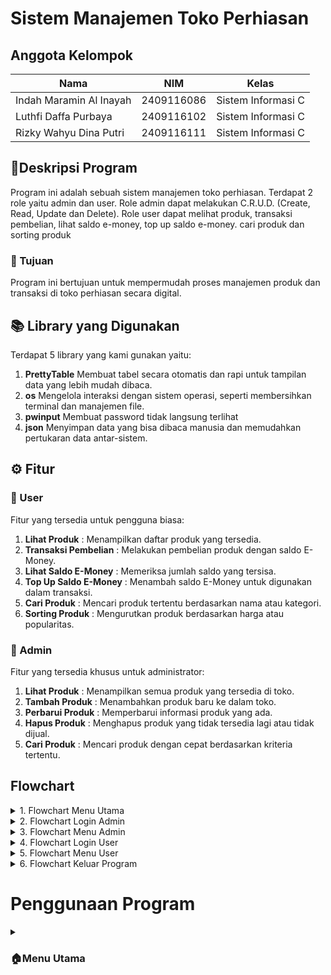 # Sistem Manajemen Toko Perhiasan

## Anggota Kelompok

| Nama                      | NIM           | Kelas             |
|---------------------------|---------------|-------------------|
| Indah Maramin Al Inayah   | 2409116086    | Sistem Informasi C |
| Luthfi Daffa Purbaya      | 2409116102    | Sistem Informasi C |
| Rizky Wahyu Dina Putri    | 2409116111    | Sistem Informasi C |

## 📄Deskripsi Program
Program ini adalah sebuah sistem manajemen toko perhiasan. Terdapat 2 role yaitu admin dan user. Role admin dapat melakukan C.R.U.D. (Create, Read, Update dan Delete). Role user dapat melihat produk, transaksi pembelian, lihat saldo e-money, top up saldo e-money. cari produk dan sorting produk

### 🎯 Tujuan
Program ini bertujuan untuk mempermudah proses manajemen produk dan transaksi di toko perhiasan secara digital.

## 📚 Library yang Digunakan
Terdapat 5 library yang kami gunakan yaitu:
1. **PrettyTable**
   Membuat tabel secara otomatis dan rapi untuk tampilan data yang lebih mudah dibaca.
2. **os**
   Mengelola interaksi dengan sistem operasi, seperti membersihkan terminal dan manajemen file.
3. **pwinput** 
   Membuat password tidak langsung terlihat
4. **json**
   Menyimpan data yang bisa dibaca manusia dan memudahkan pertukaran data antar-sistem.

## ⚙️ Fitur

### 👤 User
Fitur yang tersedia untuk pengguna biasa:

1. **Lihat Produk** : Menampilkan daftar produk yang tersedia.
2. **Transaksi Pembelian** : Melakukan pembelian produk dengan saldo E-Money.
3. **Lihat Saldo E-Money** : Memeriksa jumlah saldo yang tersisa.
4. **Top Up Saldo E-Money** : Menambah saldo E-Money untuk digunakan dalam transaksi.
5. **Cari Produk** : Mencari produk tertentu berdasarkan nama atau kategori.
6. **Sorting Produk** : Mengurutkan produk berdasarkan harga atau popularitas.

### 🔧 Admin
Fitur yang tersedia khusus untuk administrator:

1. **Lihat Produk** : Menampilkan semua produk yang tersedia di toko.
2. **Tambah Produk** : Menambahkan produk baru ke dalam toko.
3. **Perbarui Produk** : Memperbarui informasi produk yang ada.
4. **Hapus Produk** : Menghapus produk yang tidak tersedia lagi atau tidak dijual.
5. **Cari Produk** : Mencari produk dengan cepat berdasarkan kriteria tertentu.

## Flowchart

<details>
  <summary>1. Flowchart Menu Utama</summary>
  <img src="https://github.com/user-attachments/assets/f935e536-ad8d-4683-aeea-c668910f517b" alt="">
</details>

<details>
  <summary>2. Flowchart Login Admin</summary>
  <img src="https://github.com/user-attachments/assets/7f368320-8b2c-444b-8356-e817fbdc1acd" alt="">
</details>

<details>
  <summary>3. Flowchart Menu Admin</summary>
  <img src="https://github.com/user-attachments/assets/b4ff04bb-04aa-48e7-b649-2560a7dc4669" alt="">
</details>

<details>
  <summary>4. Flowchart Login User</summary>
  <img src="https://github.com/user-attachments/assets/3923fd84-c5c8-44de-990a-e09b6cedf0f6" alt="">
</details>

<details>
  <summary>5. Flowchart Menu User</summary>
  <img src="https://github.com/user-attachments/assets/99315b84-ed56-492e-a720-6c5bc0ea24bc" alt="">
</details>

<details>
  <summary>6. Flowchart Keluar Program</summary>
  <img src="https://github.com/user-attachments/assets/da3118cf-2e52-4081-ac71-95105173ea86" alt="">
</details>

# Penggunaan Program

<details>
<summary><h3>🏠Menu Utama</h3></summary>

![Screenshot 2024-11-07 104302](https://github.com/user-attachments/assets/95e179be-037f-4f43-953b-34599791cde5)

Tampilan yang pertama kali muncul saat menjalankan program adalah menu utama. Disini terdapat 3 pilihan yaitu Login, Registrasi dan Keluar.

<details>
<summary><h3>🔑Menu Login</h3></summary>
   
### Login Admin

![Screenshot 2024-11-07 104521](https://github.com/user-attachments/assets/26278fc1-bdc1-43af-a65b-6e9fe2eb34ef)

Jika ingin masuk ke menu admin masukkan:
nama akun: admin
password: admin123
Jika benar maka akan di arahkan ke menu admin.

### Login User

![Screenshot 2024-11-07 104954](https://github.com/user-attachments/assets/338f5c2e-32f4-4387-85c0-7df25dcba0c4)

Jika nomor 1 yang di input di menu awal, maka akan diarahkan untuk login. Pertama masukkan nama akun yang sudah terdaftar.

![Screenshot 2024-11-07 105003](https://github.com/user-attachments/assets/997b6870-a39f-485e-85d4-bef660120329)

Lalu masukkan password yang sesuai dengan nama akun yang telah diinput sebelumnya.

![Screenshot 2024-11-07 105012](https://github.com/user-attachments/assets/f0293042-1879-4acf-aedf-f5d721960126)

Jika nama akun dan password yang di input benar maka akan muncul login sukses dan akan di arahkan ke menu user.

### Registrasi

![Screenshot 2024-11-07 105536](https://github.com/user-attachments/assets/a10da00a-e218-45d4-bc23-ade6bbd8927b)

Jika nomor 2 yang diinput di menu awal, maka akan di arahkan untuk registrasi telebih dahulu untuk membuat akun. Pertama masukkan nama akun yang ingin di registrasi.

**Gambar**
Lalu masukkan password

**Gambar**

Jika berhasil maka akan muncul pesan akun sudah terdaftar.

### Keluar Program

![Screenshot 2024-11-07 110001](https://github.com/user-attachments/assets/a6978fca-9ddf-4aa7-8b84-e64843ec66f0)

Jika nomor 3 yang di input di menu utama, maka program akan berhenti dan menampilkan pesan di atas.

</details>

<details>
<summary><h3>🔧Menu Admin</h3></summary>

![Screenshot 2024-11-09 171743](https://github.com/user-attachments/assets/cb464432-91ca-412e-a5b3-32af19cf975b)

Masukkan usermame admin dan password admin123. Tekan enter untuk melanjutkan ke menu

![Screenshot 2024-11-09 172026](https://github.com/user-attachments/assets/24979642-b8e1-4fff-920e-4d98258324a1)

Berikut adalah menu admin.

### Tampilkan Produk

![Screenshot 2024-11-09 172108](https://github.com/user-attachments/assets/b6576d93-2bdf-416a-b63a-483ca65eef00)

Jika nomor 1 yang diinput maka akan menampilkan apa saja produk perhiasan dengan tabel yang rapi. Tekan enter untuk melanjutkan.

### Tambah Produk

![Screenshot 2024-11-07 110506](https://github.com/user-attachments/assets/606dbf4f-5e09-495d-9d43-55bce58010e9)

Jika nomor 2 yang diinput maka akan masuk ke menu menambahkan produk. Masukkan nama produk yang ingin ditambah.

![Screenshot 2024-11-09 172244](https://github.com/user-attachments/assets/72d388cb-6a55-46c4-bc4a-7268c46ab497)

Apabila pengguna tidak mengisi nama produk, maka akan menampilkan pesan diatas.

![Screenshot 2024-11-07 110540](https://github.com/user-attachments/assets/b1f8f9cc-17fe-4946-85a8-653e05a522c0)

Jika nama produk sudah diinput maka diarahkan untuk memasukkan harga produk. Harga produk tidah boleh melebihi dari 10 digit.

![Screenshot 2024-11-07 110655](https://github.com/user-attachments/assets/2ea20d9a-709c-4aff-815f-0572918038e2)

Apabila memasukkan harga produk melebihi 10 digit, maka akan menampilkan pesan diatas.

![Screenshot 2024-11-09 180640](https://github.com/user-attachments/assets/c290103f-783e-415f-8fa4-6841cf4d9f97)

Apabila memasukkan harga selain angka, maka akan menampilkan pesan diatas.

![Screenshot 2024-11-07 110815](https://github.com/user-attachments/assets/4c503bd1-f798-42d1-997a-32897f3197ab)

Selanjutnya masukkan stok produk

![Screenshot 2024-11-07 110836](https://github.com/user-attachments/assets/240b3431-20ee-4f20-a1ab-d320015eb1c0)

Jika berhasil maka akan muncul pesan seperti gambar di atas.

![Screenshot 2024-11-09 180755](https://github.com/user-attachments/assets/2f7a60c8-59e1-4d74-bf57-f762882d110e)

Apabila memasukkan stok selain angka, maka akan menampilkan pesan diatas.

### Perbarui Produk

![Screenshot 2024-11-09 173420](https://github.com/user-attachments/assets/3de4cb55-c4e3-49a3-8719-f2be8f6f248d)

Jika nomor 3 yang diinput maka akan masuk ke menu memperbarui produk. Admin harus memasukkan nama produk yang akan diperbarui.

![Screenshot 2024-11-09 174545](https://github.com/user-attachments/assets/359c4118-1570-4c72-aaad-bd938220e42e)

Apabila memasukkan nama produk yang tidak ada, maka akan menampilkan pesan diatas.

![Screenshot 2024-11-07 111404](https://github.com/user-attachments/assets/7b37afcd-ddd1-46aa-898f-eb98095ae92b)

Jika sudah memasukkan nama produk yang ingin di perbarui, lanjut memasukkan nama produk yang baru. Kosongkan jika tidak jadi mengubah.

![Screenshot 2024-11-07 111511](https://github.com/user-attachments/assets/7f2649c0-3348-47bf-b9fd-3f8f8f032184)

Selanjutnya memasukkan harga baru.

![Screenshot 2024-11-07 111535](https://github.com/user-attachments/assets/c04f389f-4075-4c21-8094-284378b2b830)

Lalu memasukkan stok produk yang baru.

![Screenshot 2024-11-09 181015](https://github.com/user-attachments/assets/3893ad3c-20cf-4a92-8be6-a6e4ff3a0916)

Jika berhasil maka akan menampilkan pesan di atas. Tekan enter untuk lanjut.

### Hapus Produk

![Screenshot 2024-11-09 181052](https://github.com/user-attachments/assets/b202c395-69a2-40ea-841e-b3adc24af11b)

Jika nomor 4 yang diinput maka akan masuk ke menu menghapus produk. Masukkan nama produk yang ingin dihapus

![Screenshot 2024-11-07 112227](https://github.com/user-attachments/assets/7ef3d00e-b663-4d12-8eee-c786eb527c1f)

Selanjutnya admin akan ditanya untuk meyakinkan apakah ingin menghapus produk tersebut. 

![Screenshot 2024-11-07 112256](https://github.com/user-attachments/assets/d754db1a-e6ee-40b9-9ded-374182cb9598)

Jika 'y' maka akan menampilkan pesan diatas yang berarti produk sudah dihapus.

![Screenshot 2024-11-07 112339](https://github.com/user-attachments/assets/f588f9e8-d9e3-427a-9161-80da3d75f146)

Jika 'n' maka akan menampilkan pesan diatas yang berarti produk tidak jadi dihapus.

### Cari Produk

![Screenshot 2024-11-07 112405](https://github.com/user-attachments/assets/e8831bf2-c600-4026-8546-2588f8fb18d2)

Jika nomor 5 yang diinput maka akan masuk ke menu mencari produk. Memasukkan kata kunci pencarian yang ingin dicari.

![Screenshot 2024-11-07 112452](https://github.com/user-attachments/assets/3a860d4d-41c8-4060-8096-38014895d735)

Jila sudah memasukkan kata kunci, maka akan menampilkan produk yang ingin dicari.

### Logout

![Screenshot 2024-11-09 181258](https://github.com/user-attachments/assets/389ad3c0-ad97-4581-bb3f-efdf7557f448)

Jika nomor 6 yang diinput maka menampilkan pesan diatas. Enter untuk lanjut kembali ke menu utama.

</details>

<details>
<summary><h3>👤Menu User</h3></summary>

![Screenshot 2024-11-07 114244](https://github.com/user-attachments/assets/5e864636-5258-4d4d-bc83-302eb8391eb3)

Jika nama akun dan password di menu login benar sebagai user, maka akan menampilkan menu user. Disini terdapat 5 pilihan yaitu lihat produk, lihat saldo, top up saldo, transaksi, cari produk, sorting produk dan logout.

### Lihat Produk

![Screenshot 2024-11-07 112837](https://github.com/user-attachments/assets/3d8d1041-a244-4b02-9e16-0a42d4474375)

Jika nomor 1 yang diinput maka akan menampilkan semua produk. Tekan enter untuk melanjutkan.

### Lihat Saldo E-Money

![Screenshot 2024-11-07 234820](https://github.com/user-attachments/assets/559913f6-9ca6-4a98-a724-728556b44f4a)

Jika nomor 2 yang diinput maka akan menampilkan saldo pengguna.

### Top Up Saldo E-Money

![Screenshot 2024-11-07 234928](https://github.com/user-attachments/assets/45cacda9-5b94-48fc-8d0e-5dd8f9d7cabf)

Jika nomor 3 yang diinput maka akan menampilkan pilihan nominal top up. Pengguna diarahkan memilih nominal top up.

![Screenshot 2024-11-07 235114](https://github.com/user-attachments/assets/6019e729-b8d1-4092-bc3f-d15207ec1294)

Jika sudah memilih nominal top up yang diinginkan, maka akan menampilkan top up behasil dan sisa saldo pengguna.

![Screenshot 2024-11-09 181800](https://github.com/user-attachments/assets/481d2b5a-efff-4060-8910-479fe1364956)

Apabila pengguna tidak mengisi pilihan nominal, maka akan menampilkan pesan diatas.

### Transaksi Pembelian

![Screenshot 2024-11-09 181901](https://github.com/user-attachments/assets/9aadf506-7b88-482d-9d61-7c0113d4004a)

Jika nomor 4 yang diinput maka akan menampilkan apa saja produk perhiasan yang akan dibeli. Masukkan nama produk yang ingin dibeli yang sudah ditampilkan dalam tabel.

![Screenshot 2024-11-09 182117](https://github.com/user-attachments/assets/4e2bc41f-3592-4f6c-8cf3-5bca7f482528)

Apabila pengguna masukkan nama yang tidak ada di menu produk, maka akan menampilkan pesan diatas.

![Screenshot 2024-11-08 003612](https://github.com/user-attachments/assets/c270dc59-783c-4107-8677-787d85d145c3)

Selanjutnya masukkan jumlah yang ingin dibeli.

![Screenshot 2024-11-08 003642](https://github.com/user-attachments/assets/4b9127c1-0e79-437f-b1eb-5fb7d7b81145)

Setelah itu pengguna akan diberikan detail pembelian dan diarahkan untuk melanjutkan pembelian atau tidak.

![Screenshot 2024-11-09 182402](https://github.com/user-attachments/assets/5d048ac4-72a0-4b5c-9a10-19ae1d4f409d)

Jika 'y' akan menampilkan pesan diatas. Tekan enter untuk mencetak invoice.

![Screenshot 2024-11-09 182459](https://github.com/user-attachments/assets/6ce4c4c8-551b-4a10-b311-71a3ab9004e2)

Selanjutnya akan menampilkan invoice. Tekan enter untuk lanjut.

![Screenshot 2024-11-09 182612](https://github.com/user-attachments/assets/602601c9-5368-489e-9a1d-61dbdcef97fb)

sedangkan 'n' menampilkan pembelian dibatalkan. Enter untuk lanjut.

### Cari Produk

![Screenshot 2024-11-07 113103](https://github.com/user-attachments/assets/74af3e89-54be-4f37-a1d9-9636e8b67648)

Jika nomor 5 yang diiinput maka akan diarahkan untuk mencari produk yang ingin dicari. Masukkan kata kunci pencarian produk.

![Screenshot 2024-11-07 113154](https://github.com/user-attachments/assets/f348cdfb-4abd-4e8f-8ba8-727504b26735)

Jika sudah memasukkan kata kunci pencarian, maka akan menampilkan hasil pencarian.

### Sorting Produk

![Screenshot 2024-11-09 182751](https://github.com/user-attachments/assets/f99cdada-b457-49da-85a0-fe7e8c278d98)

Jika nomor 6 yang diinput maka akan menampilkan menu sorting produk dan diarahkan memilih menu berdasarkan nama, harga atau stok. Jika memilih nomor 4 yaitu kembali, maka akan kembali ke menu pembeli.

![Screenshot 2024-11-09 182947](https://github.com/user-attachments/assets/221c95b5-1691-443e-a6ac-fc9ef4ed58ac)

Apabila memasukkan selain pilihan yang ada atau bukan nomor yang ada, maka akan menampilkan pesan diatas.

### Logout

![Screenshot 2024-11-09 183216](https://github.com/user-attachments/assets/31d83dbe-e103-4782-839f-58017d181a2b)

Jika nomor 7 yang diinput, maka akan menampilkan pesan diatas. Tekan enter untuk lanjut ke menu utama.

